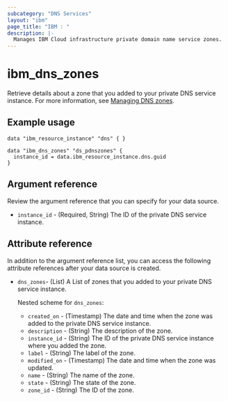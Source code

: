 ```yaml
---
subcategory: "DNS Services"
layout: "ibm"
page_title: "IBM : "
description: |-
  Manages IBM Cloud infrastructure private domain name service zones.
---
```


# ibm_dns_zones

Retrieve details about a zone that you added to your private DNS service instance. For more information, see [Managing DNS zones](https://cloud.ibm.com/docs/dns-svcs?topic=dns-svcs-managing-dns-zones).


## Example usage

```
data "ibm_resource_instance" "dns" { }

data "ibm_dns_zones" "ds_pdnszones" {
  instance_id = data.ibm_resource_instance.dns.guid
}
```


## Argument reference
Review the argument reference that you can specify for your data source. 

- `instance_id` - (Required, String) The ID of the private DNS service instance.

## Attribute reference
In addition to the argument reference list, you can access the following attribute references after your data source is created. 

- `dns_zones`- (List) A List of zones that you added to your private DNS service instance. 
   
   Nested scheme for `dns_zones`:
   - `created_on` - (Timestamp) The date and time when the zone was added to the private DNS service instance.
   - `description` - (String) The description of the zone.
   - `instance_id` - (String) The ID of the private DNS service instance where you added the zone.
   - `label` - (String) The label of the zone.
   - `modified_on` - (Timestamp) The date and time when the zone was updated.
   - `name` - (String) The name of the zone.
   - `state` - (String) The state of the zone.
   - `zone_id` - (String) The ID of the zone.

